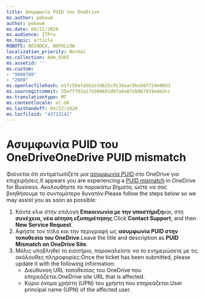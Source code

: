```yaml
---
title: Ασυμφωνία PUID του OneDrive
ms.author: pebaum
author: pebaum
ms.date: 04/21/2020
ms.audience: ITPro
ms.topic: article
ROBOTS: NOINDEX, NOFOLLOW
localization_priority: Normal
ms.collection: Adm_O365
ms.assetid: ''
ms.custom:
- "9000700"
- "2600"
ms.openlocfilehash: e1fc50afa5b2e3d625c9136aac9bcb8ff24e00d3
ms.sourcegitcommit: 55eff703a17e500681d8fa6a87eb067019ade3cc
ms.translationtype: MT
ms.contentlocale: el-GR
ms.lasthandoff: 04/22/2020
ms.locfileid: "43713142"
---
```

# <a name="onedrive-puid-mismatch"></a><span data-ttu-id="e003f-102">Ασυμφωνία PUID του OneDrive</span><span class="sxs-lookup"><span data-stu-id="e003f-102">OneDrive PUID mismatch</span></span>
<span data-ttu-id="e003f-103">Φαίνεται ότι αντιμετωπίζετε μια [ασυμφωνία PUID](https://docs.microsoft.com/sharepoint/support/administration/access-denied-or-need-permission-error-sharepoint-online-or-onedrive-for-business#when-accessing-a-onedrive-site) στο OneDrive για επιχειρήσεις.</span><span class="sxs-lookup"><span data-stu-id="e003f-103">It appears you are experiencing a [PUID mismatch](https://docs.microsoft.com/sharepoint/support/administration/access-denied-or-need-permission-error-sharepoint-online-or-onedrive-for-business#when-accessing-a-onedrive-site) in OneDrive for Business.</span></span> <span data-ttu-id="e003f-104">Ακολουθήστε τα παρακάτω βήματα, ώστε να σας βοηθήσουμε το συντομότερο δυνατόν:</span><span class="sxs-lookup"><span data-stu-id="e003f-104">Please follow the steps below so we may assist you as soon as possible:</span></span>

1. <span data-ttu-id="e003f-105">Κάντε κλικ στην επιλογή **Επικοινωνία με την υποστήριξη**και, στη **συνέχεια, νέα αίτηση εξυπηρέτησης**.</span><span class="sxs-lookup"><span data-stu-id="e003f-105">Click **Contact Support**, and then **New Service Request**.</span></span>
2. <span data-ttu-id="e003f-106">Αφήστε τον τίτλο και την περιγραφή ως **ασυμφωνία PUID στην τοποθεσία του OneDrive**.</span><span class="sxs-lookup"><span data-stu-id="e003f-106">Leave the title and description as **PUID Mismatch on OneDrive Site**.</span></span>
3. <span data-ttu-id="e003f-107">Μόλις υποβληθεί το εισιτήριο, παρακαλείστε να το ενημερώσετε με τις ακόλουθες πληροφορίες:</span><span class="sxs-lookup"><span data-stu-id="e003f-107">Once the ticket has been submitted, please update it with the following information:</span></span>
    - <span data-ttu-id="e003f-108">Διεύθυνση URL τοποθεσίας του OneDrive που επηρεάζεται.</span><span class="sxs-lookup"><span data-stu-id="e003f-108">OneDrive site URL that is affected.</span></span>
    - <span data-ttu-id="e003f-109">Κύριο όνομα χρήστη (UPN) του χρήστη που επηρεάζεται.</span><span class="sxs-lookup"><span data-stu-id="e003f-109">User principal name (UPN) of the affected user.</span></span>



